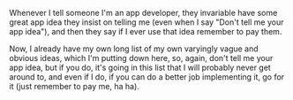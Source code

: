 Whenever I tell someone I'm an app developer, they invariable have some great app idea they insist on telling me (even when I say "Don't tell me your app idea"), and then they say if I ever use that idea remember to pay them.

Now, I already have my own long list of my own varyingly vague and obvious ideas, which I'm putting down here, so, again, don't tell me your app idea, but if you do, it's going in this list that I will probably never get around to, and even if I do, if you can do a better job implementing it, go for it (just remember to pay me, ha ha).
